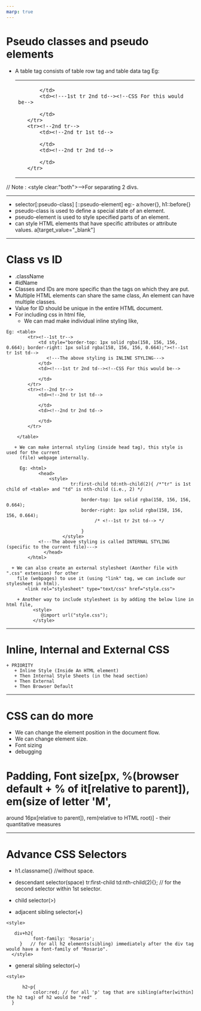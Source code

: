 ```yaml
---
marp: true
---
```


# Pseudo classes and pseudo elements

   + A table tag consists of table row tag and table data tag
     Eg: <table>
            <tr><!--1st tr-->
                <td><!--1st tr 1st td-->

                </td>
                <td><!---1st tr 2nd td--><!--CSS For this would be-->

                </td>
            </tr>
            <tr><!--2nd tr-->
                <td><!--2nd tr 1st td-->

                </td>
                <td><!--2nd tr 2nd td-->

                </td>
            </tr>

        </table>
        <style>
                 tr:first-child td:nth-child(2){
                    /*"tr" is 1st child of <table> and "td" is nth-child (i.e., 2) */

                  }
		/*There is only "first-child*, for children after, it is going to be "nth-child{no_of_child}" */
        </style>
	
// Note : <style clear:"both"></style>-->For separating 2 divs.

---

  + selector[:pseudo-class] [::pseudo-element] eg:- a:hover{}, h1::before{}
  + pseudo-class is used to define a special state of an element.
  + pseudo-element is used to style specified parts of an element.
  +  can style HTML elements that have specific attributes or attribute values. a[target_value="_blank"]

---

# Class vs ID
  
   + .className
   + #idName
   + Classes and IDs are more specific than the tags on which they are put.
   + Multiple HTML elements can share the same class, An element can have multiple classes.
   + Value for ID should be unique in the entire HTML document.
   + For including css in html file,
       - We can mad make individual inline styling like,
             
	Eg: <table>
            <tr><!--1st tr-->
                <td style="border-top: 1px solid rgba(158, 156, 156, 0.664); border-right: 1px solid rgba(158, 156, 156, 0.664);"><!--1st tr 1st td-->
                   <!---The above styling is INLINE STYLING--->
                </td>
                <td><!---1st tr 2nd td--><!--CSS For this would be-->

                </td>
            </tr>
            <tr><!--2nd tr-->
                <td><!--2nd tr 1st td-->

                </td>
                <td><!--2nd tr 2nd td-->

                </td>
            </tr>

        </table>

       + We can make internal styling (inside head tag), this style is used for the current 
         (file) webpage internally.

         Eg: <html>
             	<head>
                  	<style>
                         	tr:first-child td:nth-child(2){ /*"tr" is 1st child of <table> and "td" is nth-child (i.e., 2) */
        
                              	border-top: 1px solid rgba(158, 156, 156, 0.664); 
                              	border-right: 1px solid rgba(158, 156, 156, 0.664);
                                     /* <!--1st tr 2st td--> */ 

                                }
                         </style>
				<!---The above styling is called INTERNAL STYLING (specific to the current file)--->
                  </head>
            </html>          

      + We can also create an external stylesheet (Aonther file with ".css" extension) for other 
        file (webpages) to use it (using "link" tag, we can include our stylesheet in html).
           <link rel="stylesheet" type="text/css" href="style.css">

        + Another way to include stylesheet is by adding the below line in html file,
              <style>
                 @import url("style.css");
              </style>

---

# Inline, Internal and External CSS

    + PRIORITY
       + Inline Style (Inside An HTML element)
       + Then Internal Style Sheets (in the head section)
       + Then External
       + Then Browser Default

---

# CSS can do more

   + We can change the element position in the document flow.
   + We can change element size.
   + Font sizing
   + debugging

# Padding, Font size[px, %(browser default + % of it[relative to parent]), em(size of letter 'M', 
  around  16px[relative to parent]), rem(relative to HTML root)] - their quantitative measures

---

# Advance CSS Selectors

   + h1.classname{} //without space.
   + descendant selector(space)
           tr:first-child td:nth-child(2){}; // for the second selector within 1st selector.
   + child selector(>)
       
       <style> 
 
       div>h2{
              font-family: 'Rosario';
         }   // for all h2 elements inside the div tag would have a font-family of "Rosario".
      </style>
   + adjacent sibling selector(+)

    <style> 
 
       div+h2{
              font-family: 'Rosario';
         }   // for all h2 elements(sibling) immediately after the div tag would have a font-family of "Rosario".
      </style>
   + general sibling selector(~)

    <style>

          h2~p{
              color:red; // for all 'p' tag that are sibling(after[within] the h2 tag) of h2 would be "red"	. 
      }




